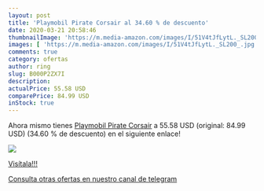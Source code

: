 ```yaml
---
layout: post
title: 'Playmobil Pirate Corsair al 34.60 % de descuento'
date: 2020-03-21 20:58:46
thumbnailImage: 'https://m.media-amazon.com/images/I/51V4tJfLytL._SL200_.jpg'
images: [ 'https://m.media-amazon.com/images/I/51V4tJfLytL._SL200_.jpg' ]
comments: true
category: ofertas
author: ring
slug: B000P2ZX7I
description:
actualPrice: 55.58 USD
comparePrice: 84.99 USD
inStock: true
---
```


Ahora mismo tienes [Playmobil Pirate Corsair](https://www.amazon.com/dp/B000P2ZX7I/?tag=redken08-20) a 55.58 USD (original: 84.99 USD) (34.60 %  de descuento) en el siguiente enlace!

[![](https://m.media-amazon.com/images/I/51V4tJfLytL._SL200_.jpg)](https://www.amazon.com/dp/B000P2ZX7I/?tag=redken08-20)

[Visítala!!!](https://www.amazon.com/dp/B000P2ZX7I/?tag=redken08-20)

[Consulta otras ofertas en nuestro canal de telegram](https://t.me/s/ofertas25)
